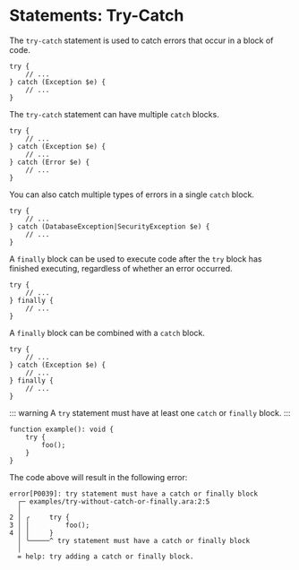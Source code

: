 # Statements: Try-Catch

The `try-catch` statement is used to catch errors that occur in a block of code.

```
try {
    // ...
} catch (Exception $e) {
    // ...
}
```

The `try-catch` statement can have multiple `catch` blocks.

```
try {
    // ...
} catch (Exception $e) {
    // ...
} catch (Error $e) {
    // ...
}
```

You can also catch multiple types of errors in a single `catch` block.

```
try {
    // ...
} catch (DatabaseException|SecurityException $e) {
    // ...
}
```

A `finally` block can be used to execute code after the `try` block has finished executing, regardless of whether an error occurred.

```
try {
    // ...
} finally {
    // ...
}
```

A `finally` block can be combined with a `catch` block.

```
try {
    // ...
} catch (Exception $e) {
    // ...
} finally {
    // ...
}
```

::: warning
A `try` statement must have at least one `catch` or `finally` block.
:::

```
function example(): void {
    try {
        foo();
    }
}
```

The code above will result in the following error:

```
error[P0039]: try statement must have a catch or finally block
  ┌─ examples/try-without-catch-or-finally.ara:2:5
  │
2 │ ╭     try {
3 │ │         foo();
4 │ │     }
  │ ╰─────^ try statement must have a catch or finally block
  │
  = help: try adding a catch or finally block.
```
